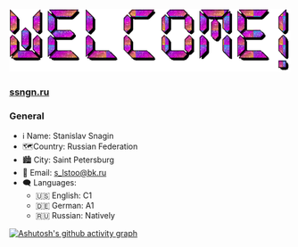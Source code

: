 ![Welcome!](https://github.com/ssnagin/ssnagin/blob/main/text.gif)

### <a href="https://ssngn.ru">ssngn.ru</a>

### General

- ℹ Name: Stanislav Snagin
- 🗺Country: Russian Federation
- 🏙 City: Saint Petersburg
- 📧 Email: s_lstoo@bk.ru
- 🗨 Languages:
    - 🇺🇸 English: C1
    - 🇩🇪 German: A1
    - 🇷🇺 Russian: Natively


[![Ashutosh's github activity graph](https://github-readme-activity-graph.vercel.app/graph?username=ssnagin&theme=github-compact)](https://github.com/ssnagin/github-readme-activity-graph)
